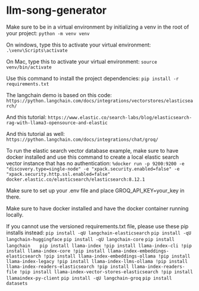 # llm-song-generator

Make sure to be in a virtual environment by initializing a venv in the root of your project: 
`python -m venv venv`

On windows, type this to activate your virtual environment: 
`.\venv\Scripts\activate`

On Mac, type this to activate your virtual environment: 
`source venv/bin/activate`

Use this command to install the project dependencies: 
`pip install -r requirements.txt`

The langchain demo is based on this code: 
`https://python.langchain.com/docs/integrations/vectorstores/elasticsearch/`

And this tutorial: 
`https://www.elastic.co/search-labs/blog/elasticsearch-rag-with-llama3-opensource-and-elastic`

And this tutorial as well: 
`https://python.langchain.com/docs/integrations/chat/groq/`

To run the elastic search vector database example, make sure to have docker installed and use this command to create a local elastic search vector instance that has no authentication: 
`%docker run -p 9200:9200 -e "discovery.type=single-node" -e "xpack.security.enabled=false" -e "xpack.security.http.ssl.enabled=false" docker.elastic.co/elasticsearch/elasticsearch:8.12.1`

Make sure to set up your .env file and place GROQ_API_KEY=your_key in there.

Make sure to have docker installed and have the docker container running locally.

If you cannot use the versioned requirements.txt file, please use these pip installs instead:
`pip install -qU langchain-elasticsearch`
`pip install -qU langchain-huggingface`
`pip install -qU langchain-core`
`pip install langchain`
`    pip install llama-index
    !pip install llama-index-cli
    !pip install llama-index-core
    !pip install llama-index-embeddings-elasticsearch
    !pip install llama-index-embeddings-ollama
    !pip install llama-index-legacy
    !pip install llama-index-llms-ollama
    !pip install llama-index-readers-elasticsearch
    !pip install llama-index-readers-file
    !pip install llama-index-vector-stores-elasticsearch
    !pip install llamaindex-py-client
`
`pip install -qU langchain-groq`
`pip install datasets`